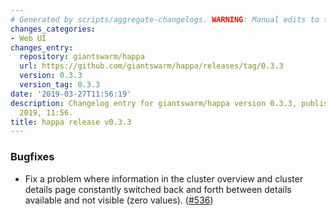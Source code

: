 ```yaml
---
# Generated by scripts/aggregate-changelogs. WARNING: Manual edits to this files will be overwritten.
changes_categories:
- Web UI
changes_entry:
  repository: giantswarm/happa
  url: https://github.com/giantswarm/happa/releases/tag/0.3.3
  version: 0.3.3
  version_tag: 0.3.3
date: '2019-03-27T11:56:19'
description: Changelog entry for giantswarm/happa version 0.3.3, published on 27 March
  2019, 11:56.
title: happa release v0.3.3
---
```


### Bugfixes

- Fix a problem where information in the cluster overview and cluster details page constantly switched back and forth between details available and not visible (zero values). ([#536](https://github.com/giantswarm/happa/pull/536))
